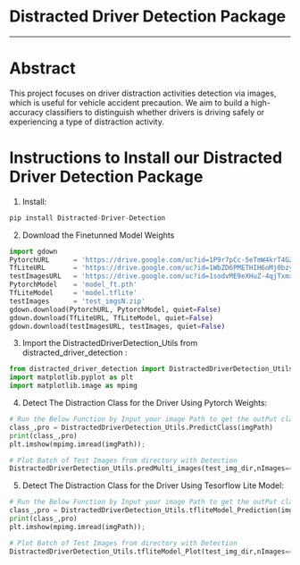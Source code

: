 
 

<h1 color="green"><b>Distracted Driver Detection Package</b></h1>

---

<h1 color="green"><b>Abstract</b></h1>
<p>This project focuses on driver distraction activities detection via images, which is useful for vehicle accident precaution. We aim to build a high-accuracy classifiers to distinguish whether drivers is driving safely or experiencing a type of distraction activity.</p>


<h1 color="green"><b>Instructions to Install our Distracted Driver Detection Package</b></h1>


1. Install:

```python
pip install Distracted-Driver-Detection
```

2. Download the Finetunned Model Weights

```python
import gdown
PytorchURL      = 'https://drive.google.com/uc?id=1P9r7pCc-5eTmW4krT4GZ1F6w_miTtxJA'
TfLiteURL       = 'https://drive.google.com/uc?id=1WbZD6PMETHIH6oMj0bzyG3BoDUlyO2Ll'
testImagesURL   = 'https://drive.google.com/uc?id=1sodvME9eXHuZ-4qjTxmxsLsfFsg99KpK'
PytorchModel    = 'model_ft.pth'
TfLiteModel     = 'model.tflite'
testImages      = 'test_imgsN.zip'
gdown.download(PytorchURL, PytorchModel, quiet=False)
gdown.download(TfLiteURL, TfLiteModel, quiet=False)
gdown.download(testImagesURL, testImages, quiet=False)
```
3. Import the DistractedDriverDetection_Utils from distracted_driver_detection :

```python
from distracted_driver_detection import DistractedDriverDetection_Utils
import matplotlib.pyplot as plt
import matplotlib.image as mpimg
```

4. Detect The Distraction Class for the Driver Using Pytorch Weights:

```python
# Run the Below Function by Input your image Path to get the outPut class and probability for the driver distraction class then show it
class_,pro = DistractedDriverDetection_Utils.PredictClass(imgPath)
print(class_,pro)
plt.imshow(mpimg.imread(imgPath));

# Plot Batch of Test Images from directory with Detection
DistractedDriverDetection_Utils.predMulti_images(test_img_dir,nImages=4)
```

5. Detect The Distraction Class for the Driver Using Tesorflow Lite Model:

```python
# Run the Below Function by Input your image Path to get the outPut class and probability for the driver distraction class then show it
class_,pro = DistractedDriverDetection_Utils.tfliteModel_Prediction(imgPath)
print(class_,pro)
plt.imshow(mpimg.imread(imgPath));

# Plot Batch of Test Images from directory with Detection
DistractedDriverDetection_Utils.tfliteModel_Plot(test_img_dir,nImages=4)
```